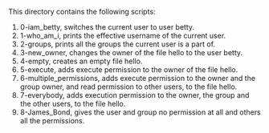 This directory contains the following scripts:
1. 0-iam_betty, switches the current user to user betty.
2. 1-who_am_i, prints the effective username of the current user.
3. 2-groups, prints all the groups the current user is a part of.
4. 3-new_owner, changes the owner of the file hello to the user betty.
5. 4-empty, creates an empty file hello.
6. 5-execute, adds execute permission to the owner of the file hello.
7. 6-multiple_permissions, adds execute permission to the owner and the group owner, and read permission to other users, to the file hello.
8. 7-everybody, adds execution permission to the owner, the group and the other users, to the file hello.
9. 8-James_Bond, gives the user and group no permission at all and others all the permissions.
